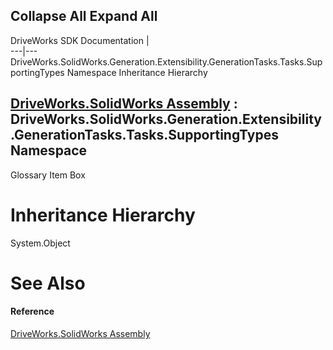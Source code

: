 Collapse All Expand All  
---  
DriveWorks SDK Documentation  |   
---|---  
DriveWorks.SolidWorks.Generation.Extensibility.GenerationTasks.Tasks.SupportingTypes Namespace Inheritance Hierarchy   
  
[DriveWorks.SolidWorks Assembly](topic13342.md) : DriveWorks.SolidWorks.Generation.Extensibility.GenerationTasks.Tasks.SupportingTypes Namespace  
---  
  
Glossary Item Box

# Inheritance Hierarchy

System.Object  


# See Also

#### Reference

[DriveWorks.SolidWorks Assembly](topic13342.md)



